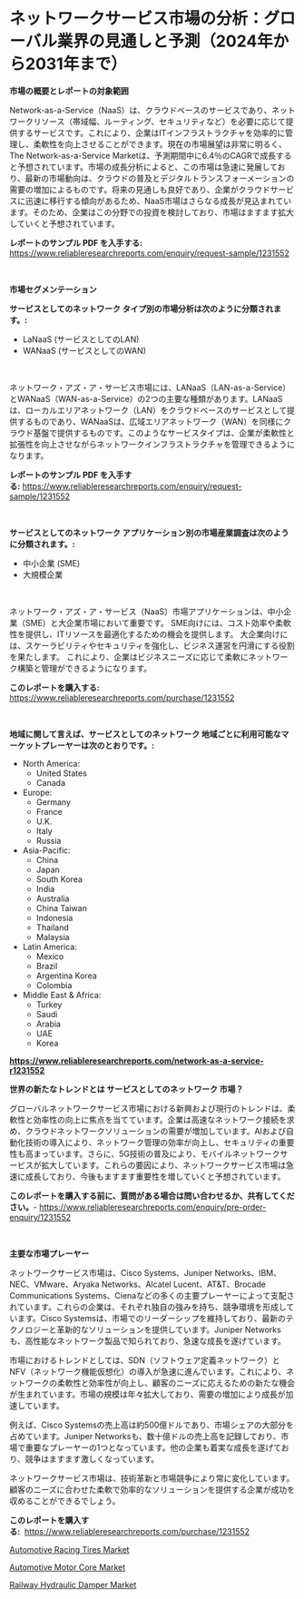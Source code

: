 <p><h1>ネットワークサービス市場の分析：グローバル業界の見通しと予測（2024年から2031年まで）</h1></p><p><strong>市場の概要とレポートの対象範囲</strong></p>
<p><p>Network-as-a-Service（NaaS）は、クラウドベースのサービスであり、ネットワークリソース（帯域幅、ルーティング、セキュリティなど）を必要に応じて提供するサービスです。これにより、企業はITインフラストラクチャを効率的に管理し、柔軟性を向上させることができます。現在の市場展望は非常に明るく、The Network-as-a-Service Marketは、予測期間中に6.4％のCAGRで成長すると予想されています。市場の成長分析によると、この市場は急速に発展しており、最新の市場動向は、クラウドの普及とデジタルトランスフォーメーションの需要の増加によるものです。将来の見通しも良好であり、企業がクラウドサービスに迅速に移行する傾向があるため、NaaS市場はさらなる成長が見込まれています。そのため、企業はこの分野での投資を検討しており、市場はますます拡大していくと予想されています。</p></p>
<p><strong>レポートのサンプル PDF を入手する:</strong> <a href="https://www.reliableresearchreports.com/enquiry/request-sample/1231552">https://www.reliableresearchreports.com/enquiry/request-sample/1231552</a></p>
<p>&nbsp;</p>
<p><strong>市場セグメンテーション</strong></p>
<p><strong>サービスとしてのネットワーク タイプ別の市場分析は次のように分類されます。:</strong></p>
<p><ul><li>LaNaaS (サービスとしてのLAN)</li><li>WANaaS (サービスとしてのWAN)</li></ul></p>
<p>&nbsp;</p>
<p><p>ネットワーク・アズ・ア・サービス市場には、LANaaS（LAN-as-a-Service）とWANaaS（WAN-as-a-Service）の2つの主要な種類があります。LANaaSは、ローカルエリアネットワーク（LAN）をクラウドベースのサービスとして提供するものであり、WANaaSは、広域エリアネットワーク（WAN）を同様にクラウド基盤で提供するものです。このようなサービスタイプは、企業が柔軟性と拡張性を向上させながらネットワークインフラストラクチャを管理できるようになります。</p></p>
<p><strong>レポートのサンプル PDF を入手する:</strong>&nbsp;<a href="https://www.reliableresearchreports.com/enquiry/request-sample/1231552">https://www.reliableresearchreports.com/enquiry/request-sample/1231552</a></p>
<p>&nbsp;</p>
<p><strong> サービスとしてのネットワーク アプリケーション別の市場産業調査は次のように分類されます。:</strong></p>
<p><ul><li>中小企業 (SME)</li><li>大規模企業</li></ul></p>
<p>&nbsp;</p>
<p><p>ネットワーク・アズ・ア・サービス（NaaS）市場アプリケーションは、中小企業（SME）と大企業市場において重要です。 SME向けには、コスト効率や柔軟性を提供し、ITリソースを最適化するための機会を提供します。 大企業向けには、スケーラビリティやセキュリティを強化し、ビジネス運営を円滑にする役割を果たします。 これにより、企業はビジネスニーズに応じて柔軟にネットワーク構築と管理ができるようになります。</p></p>
<p><strong>このレポートを購入する:</strong>&nbsp; <a href="https://www.reliableresearchreports.com/purchase/1231552">https://www.reliableresearchreports.com/purchase/1231552</a></p>
<p>&nbsp;</p>
<p><strong>地域に関して言えば、サービスとしてのネットワーク 地域ごとに利用可能なマーケットプレーヤーは次のとおりです。:</strong></p>
<p><ul>
    <li>
        North America:
        <ul>
            <li>United States</li>
            <li>Canada</li>
        </ul>
    </li>
    <li>
        Europe:
        <ul>
            <li>Germany</li>
            <li>France</li>
            <li>U.K.</li>
            <li>Italy</li>
            <li>Russia</li>
        </ul>
    </li>
    <li>
        Asia-Pacific:
        <ul>
            <li>China</li>
            <li>Japan</li>
            <li>South Korea</li>
            <li>India</li>
            <li>Australia</li>
            <li>China Taiwan</li>
            <li>Indonesia</li>
            <li>Thailand</li>
            <li>Malaysia</li>
        </ul>
    </li>
    <li>
        Latin America:
        <ul>
            <li>Mexico</li>
            <li>Brazil</li>
            <li>Argentina Korea</li>
            <li>Colombia</li>
        </ul>
    </li>
    <li>
        Middle East & Africa:
        <ul>
            <li>Turkey</li>
            <li>Saudi</li>
            <li>Arabia</li>
            <li>UAE</li>
            <li>Korea</li>
        </ul>
    </li>
    </ul></p>
<p><strong><a href="https://www.reliableresearchreports.com/network-as-a-service-r1231552">https://www.reliableresearchreports.com/network-as-a-service-r1231552</a></strong>&nbsp;</p>
<p><strong>世界の新たなトレンドとは サービスとしてのネットワーク 市場？</strong></p>
<p><p>グローバルネットワークサービス市場における新興および現行のトレンドは、柔軟性と効率性の向上に焦点を当てています。企業は高速なネットワーク接続を求め、クラウドネットワークソリューションの需要が増加しています。AIおよび自動化技術の導入により、ネットワーク管理の効率が向上し、セキュリティの重要性も高まっています。さらに、5G技術の普及により、モバイルネットワークサービスが拡大しています。これらの要因により、ネットワークサービス市場は急速に成長しており、今後もますます重要性を増していくと予想されています。</p></p>
<p><strong>このレポートを購入する前に、質問がある場合は問い合わせるか、共有してください。</strong>- <a href="https://www.reliableresearchreports.com/enquiry/pre-order-enquiry/1231552">https://www.reliableresearchreports.com/enquiry/pre-order-enquiry/1231552</a></p>
<p>&nbsp;</p>
<p><strong>主要な市場プレーヤー</strong></p>
<p><p>ネットワークサービス市場は、Cisco Systems、Juniper Networks、IBM、NEC、VMware、Aryaka Networks、Alcatel Lucent、AT&T、Brocade Communications Systems、Cienaなどの多くの主要プレーヤーによって支配されています。これらの企業は、それぞれ独自の強みを持ち、競争環境を形成しています。Cisco Systemsは、市場でのリーダーシップを維持しており、最新のテクノロジーと革新的なソリューションを提供しています。Juniper Networksも、高性能なネットワーク製品で知られており、急速な成長を遂げています。</p><p>市場におけるトレンドとしては、SDN（ソフトウェア定義ネットワーク）とNFV（ネットワーク機能仮想化）の導入が急速に進んでいます。これにより、ネットワークの柔軟性と効率性が向上し、顧客のニーズに応えるための新たな機会が生まれています。市場の規模は年々拡大しており、需要の増加により成長が加速しています。</p><p>例えば、Cisco Systemsの売上高は約500億ドルであり、市場シェアの大部分を占めています。Juniper Networksも、数十億ドルの売上高を記録しており、市場で重要なプレーヤーの1つとなっています。他の企業も着実な成長を遂げており、競争はますます激しくなっています。</p><p>ネットワークサービス市場は、技術革新と市場競争により常に変化しています。顧客のニーズに合わせた柔軟で効率的なソリューションを提供する企業が成功を収めることができるでしょう。</p></p>
<p><strong>このレポートを購入する:</strong>&nbsp;&nbsp;<a href="https://www.reliableresearchreports.com/purchase/1231552">https://www.reliableresearchreports.com/purchase/1231552</a></p>
<p><p><a href="https://www.linkedin.com/pulse/automotive-racing-tires-market-research-report-key-successful-9rpje?trackingId=LGgX9W%2BEEz6NNxG0VDPtZw%3D%3D">Automotive Racing Tires Market</a></p><p><a href="https://www.linkedin.com/pulse/automotive-motor-core-market-insights-players-forecast-mwa2e?trackingId=KJFQulEAaCwBIAoxX%2BFfkg%3D%3D">Automotive Motor Core Market</a></p><p><a href="https://www.linkedin.com/pulse/railway-hydraulic-damper-market-research-report-unlocks-analysis-maime?trackingId=yX1AttEDBARw3D2GSZNmYQ%3D%3D">Railway Hydraulic Damper Market</a></p></p>
